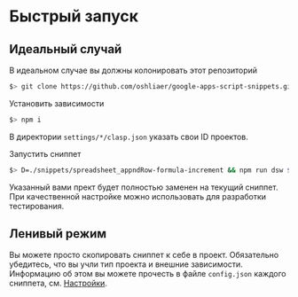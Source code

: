 # Быстрый запуск

## Идеальный случай

В идеальном случае вы должны колонировать этот репозиторий

```sh
$> git clone https://github.com/oshliaer/google-apps-script-snippets.git ./
```

Установить зависимости

```sh
$> npm i
```

В директории `settings/*/clasp.json` указать свои ID проектов.

Запустить сниппет

```sh
$> D=./snippets/spreadsheet_appndRow-formula-increment && npm run dsw $D
```

Указанный вами прект будет полностью заменен на текущий сниппет. При качественной настройке можно использовать для разработки тестирования.

## Ленивый режим

Вы можете просто скопировать сниппет к себе в проект.
Обязательно убедитесь, что вы учли тип проекта и внешние зависимости. Информацию об этом вы можете прочесть в файле `config.json` каждого сниппета, см. [Настройки](docs/ru/settings?id=configjson).
